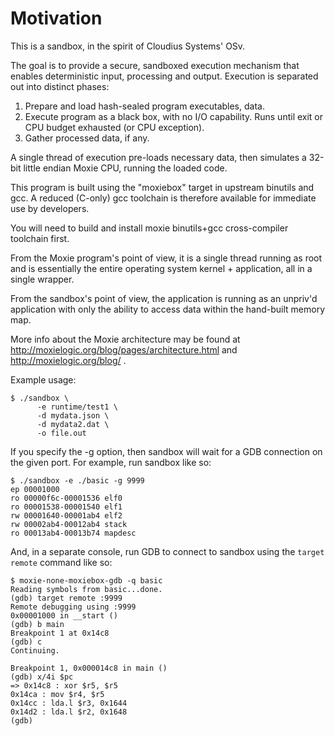 # Motivation

This is a sandbox, in the spirit of Cloudius Systems' OSv.

The goal is to provide a secure, sandboxed execution mechanism that
enables deterministic input, processing and output.  Execution is
separated out into distinct phases:

1. Prepare and load hash-sealed program executables, data.
2. Execute program as a black box, with no I/O capability.
   Runs until exit or CPU budget exhausted (or CPU exception).
3. Gather processed data, if any.

A single thread of execution pre-loads necessary data, then simulates a
32-bit little endian Moxie CPU, running the loaded code.

This program is built using the "moxiebox" target in upstream binutils
and gcc.  A reduced (C-only) gcc toolchain is therefore available for
immediate use by developers.

You will need to build and install moxie binutils+gcc cross-compiler
toolchain first.

From the Moxie program's point of view, it is a single thread running
as root and is essentially the entire operating system kernel +
application, all in a single wrapper.

From the sandbox's point of view, the application is running as an
unpriv'd application with only the ability to access data within the
hand-built memory map.

More info about the Moxie architecture may be found at
http://moxielogic.org/blog/pages/architecture.html and
http://moxielogic.org/blog/ .

Example usage:

    $ ./sandbox \
          -e runtime/test1 \
          -d mydata.json \
          -d mydata2.dat \
          -o file.out

If you specify the -g <port> option, then sandbox will wait for a GDB
connection on the given port.  For example, run sandbox like so:

    $ ./sandbox -e ./basic -g 9999
    ep 00001000
    ro 00000f6c-00001536 elf0
    ro 00001538-00001540 elf1
    rw 00001640-00001ab4 elf2
    rw 00002ab4-00012ab4 stack
    ro 00013ab4-00013b74 mapdesc
    
And, in a separate console, run GDB to connect to sandbox using the
`target remote` command like so:

    $ moxie-none-moxiebox-gdb -q basic
    Reading symbols from basic...done.
    (gdb) target remote :9999
    Remote debugging using :9999
    0x00001000 in __start ()
    (gdb) b main
    Breakpoint 1 at 0x14c8
    (gdb) c
    Continuing.
    
    Breakpoint 1, 0x000014c8 in main ()
    (gdb) x/4i $pc
    => 0x14c8 : xor $r5, $r5
    0x14ca : mov $r4, $r5
    0x14cc : lda.l $r3, 0x1644
    0x14d2 : lda.l $r2, 0x1648
    (gdb)
